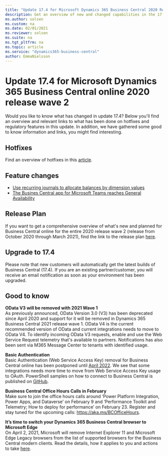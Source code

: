 ```yaml
---
title: "Update 17.4 for Microsoft Dynamics 365 Business Central 2020 Release Wave 2"
description: Get an overview of new and changed capabilities in the 17.4 update of Business Central online, which is part of 2020 release wave 2.
ms.author: solsen
ms.custom: na
ms.date: 02/01/2021
ms.reviewer: solsen
ms.suite: na
ms.tgt_pltfrm: na
ms.topic: article
ms.service: "dynamics365-business-central"
author: EmmaNielsson
---
```


# Update 17.4 for Microsoft Dynamics 365 Business Central online 2020 release wave 2

Would you like to know what has changed in update 17.4? Below you'll find an overview and relevant links to what has been done on hotfixes and regulatory features in this update. In addition, we have gathered some good to know information and links, you might find interesting.

## Hotfixes
Find an overview of hotfixes in this [article](Insert).

## Feature changes
- [Use recurring journals to allocate balances by dimension values](/dynamics365-release-plan/2020wave2/smb/dynamics365-business-central/use-recurring-journals-allocate-balances-dimension-values)
- [The Busines Central app for Microsoft Teams reaches General Availability](/dynamics365-release-plan/2020wave2/smb/dynamics365-business-central/business-central-teams) 


## Release Plan
If you want to get a comprehensive overview of what's new and planned for Business Central online for the entire 2020 release wave 2 (release from October 2020 through March 2021), find the link to the release plan [here](/dynamics365-release-plan/2020wave2/smb/dynamics365-business-central/planned-features).


## Upgrade to 17.4
Please note that new customers will automatically get the latest builds of Business Central (17.4). If you are an existing partner/customer, you will receive an email notification as soon as your environment has been upgraded.

## Good to know

**OData V3 will be removed with 2021 Wave 1**  
As previously announced, OData Version 3.0 (V3) has been deprecated since April 2020 and support for it will be removed in Dynamics 365 Business Central 2021 release wave 1. OData V4 is the current recommended version of OData and current integrations needs to move to OData V4. To identify incoming OData V3 requests, enable and use the Web Service Request telemetry that's available to partners. Notifications has also been sent via M365 Message Center to tenants with identified usage.


**Basic Authentication**  
Basic Authentication (Web Service Access Key) removal for Business Central online has been postponed until [April 2022](/dynamics365/business-central/dev-itpro/upgrade/deprecated-features-w1#basic-auth--web-service-access-keys-for-saas). We see that some integrations needs more time to move from Web Service Access Key usage to OAuth. PowerShell samples on how to connect to Business Central is published on [GitHub](https://github.com/microsoft/BCTech/tree/master/samples/PSOAuthBCAccess). 

**Business Central Office Hours Calls in February**  
Make sure to join the office hours calls around ‘Power Platform Integration, Power Apps, and Dataverse’ on February 9 and ‘Performance Toolkit and Telemetry; How to deploy for performance’ on February 23. Register and stay tuned for the upcoming calls: https://aka.ms/BCOfficeHours. 

**It’s time to switch your Dynamics 365 Business Central browser to Microsoft Edge**  
On April 2, 2021, Microsoft will remove Internet Explorer 11 and Microsoft Edge Legacy browsers from the list of supported browsers for the Business Central modern clients. Read the details, how it applies to you and actions to take [here](https://cloudblogs.microsoft.com/dynamics365/it/2020/08/21/its-time-to-switch-your-dynamics-365-business-central-browser-to-microsoft-edge/).



